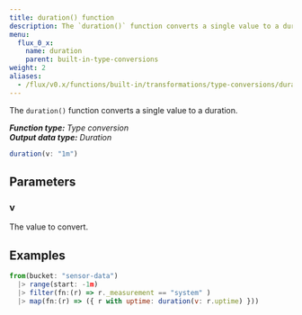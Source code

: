 ```yaml
---
title: duration() function
description: The `duration()` function converts a single value to a duration.
menu:
  flux_0_x:
    name: duration
    parent: built-in-type-conversions
weight: 2
aliases:
  - /flux/v0.x/functions/built-in/transformations/type-conversions/duration/
---
```


The `duration()` function converts a single value to a duration.

_**Function type:** Type conversion_  
_**Output data type:** Duration_

```js
duration(v: "1m")
```

## Parameters

### v
The value to convert.

## Examples
```js
from(bucket: "sensor-data")
  |> range(start: -1m)
  |> filter(fn:(r) => r._measurement == "system" )
  |> map(fn:(r) => ({ r with uptime: duration(v: r.uptime) }))
```
